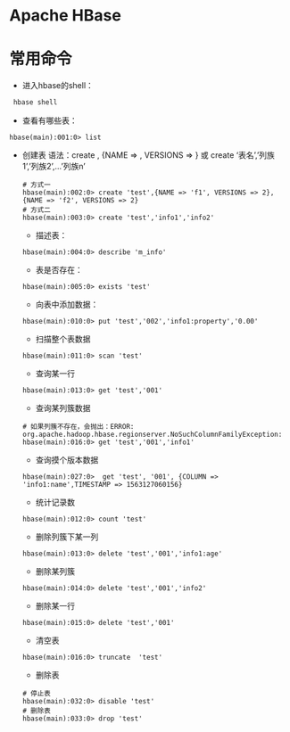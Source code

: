 Apache HBase 
======

# 常用命令
* 进入hbase的shell： 
```bash
 hbase shell
```

* 查看有哪些表： 
```
hbase(main):001:0> list
```

* 创建表
语法：create <table>, {NAME => <family>, VERSIONS => <VERSIONS>}  或 create ‘表名’,’列族1’,’列族2’,…’列族n’ 
```
# 方式一
hbase(main):002:0> create 'test',{NAME => 'f1', VERSIONS => 2},{NAME => 'f2', VERSIONS => 2} 
# 方式二
hbase(main):003:0> create 'test','info1','info2'
```

* 描述表： 
```
hbase(main):004:0> describe 'm_info'
```

* 表是否存在：
```
hbase(main):005:0> exists 'test' 
```

* 向表中添加数据：
```
hbase(main):010:0> put 'test','002','info1:property','0.00'
```

* 扫描整个表数据
```
hbase(main):011:0> scan 'test'
```

* 查询某一行
```
hbase(main):013:0> get 'test','001'
```

* 查询某列簇数据
```
# 如果列簇不存在，会抛出：ERROR: org.apache.hadoop.hbase.regionserver.NoSuchColumnFamilyException: 
hbase(main):016:0> get 'test','001','info1'
```

* 查询摸个版本数据
```
hbase(main):027:0>  get 'test', '001', {COLUMN => 'info1:name',TIMESTAMP => 1563127060156}
```

* 统计记录数
```
hbase(main):012:0> count 'test'
```

* 删除列簇下某一列
```
hbase(main):013:0> delete 'test','001','info1:age'
```

* 删除某列簇
```
hbase(main):014:0> delete 'test','001','info2'
```

* 删除某一行
```
hbase(main):015:0> delete 'test','001'
```

* 清空表
```
hbase(main):016:0> truncate  'test'
```

* 删除表
```
# 停止表
hbase(main):032:0> disable 'test'
# 删除表
hbase(main):033:0> drop 'test'
```

